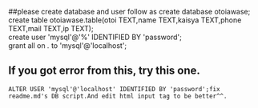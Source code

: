 ##please create database and user follow as
	create database otoiawase;<br>
	create table otoiawase.table(otoi TEXT,name TEXT,kaisya TEXT,phone TEXT,mail TEXT,ip TEXT);<br>
	create user 'mysql'@'%' IDENTIFIED BY 'password';<br>
	grant all on *.* to 'mysql'@'localhost';
## If you got error from this, try this one.
	ALTER USER 'mysql'@'localhost' IDENTIFIED BY 'password';fix readme.md's DB script.And edit html input tag to be better^^.
